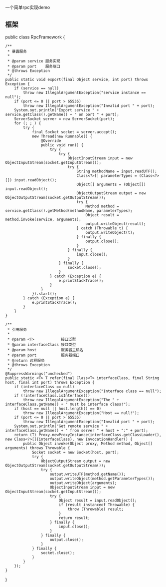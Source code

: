 一个简单rpc实现demo

## 框架
public class RpcFramework {

    /**
     * 暴露服务
     *
     * @param service 服务实现
     * @param port    服务端口
     * @throws Exception
     */
    public static void export(final Object service, int port) throws Exception {
        if (service == null)
            throw new IllegalArgumentException("service instance == null");
        if (port <= 0 || port > 65535)
            throw new IllegalArgumentException("Invalid port " + port);
        System.out.println("Export service " + service.getClass().getName() + " on port " + port);
        ServerSocket server = new ServerSocket(port);
        for (; ; ) {
            try {
                final Socket socket = server.accept();
                new Thread(new Runnable() {
                    @Override
                    public void run() {
                        try {
                            try {
                                ObjectInputStream input = new ObjectInputStream(socket.getInputStream());
                                try {
                                    String methodName = input.readUTF();
                                    Class<?>[] parameterTypes = (Class<?>[]) input.readObject();
                                    Object[] arguments = (Object[]) input.readObject();
                                    ObjectOutputStream output = new ObjectOutputStream(socket.getOutputStream());
                                    try {
                                        Method method = service.getClass().getMethod(methodName, parameterTypes);
                                        Object result = method.invoke(service, arguments);
                                        output.writeObject(result);
                                    } catch (Throwable t) {
                                        output.writeObject(t);
                                    } finally {
                                        output.close();
                                    }
                                } finally {
                                    input.close();
                                }
                            } finally {
                                socket.close();
                            }
                        } catch (Exception e) {
                            e.printStackTrace();
                        }
                    }
                }).start();
            } catch (Exception e) {
                e.printStackTrace();
            }
        }
    }

    /**
     * 引用服务
     *
     * @param <T>            接口泛型
     * @param interfaceClass 接口类型
     * @param host           服务器主机名
     * @param port           服务器端口
     * @return 远程服务
     * @throws Exception
     */
    @SuppressWarnings("unchecked")
    public static <T> T refer(final Class<T> interfaceClass, final String host, final int port) throws Exception {
        if (interfaceClass == null)
            throw new IllegalArgumentException("Interface class == null");
        if (!interfaceClass.isInterface())
            throw new IllegalArgumentException("The " + interfaceClass.getName() + " must be interface class!");
        if (host == null || host.length() == 0)
            throw new IllegalArgumentException("Host == null!");
        if (port <= 0 || port > 65535)
            throw new IllegalArgumentException("Invalid port " + port);
        System.out.println("Get remote service " + interfaceClass.getName() + " from server " + host + ":" + port);
        return (T) Proxy.newProxyInstance(interfaceClass.getClassLoader(), new Class<?>[]{interfaceClass}, new InvocationHandler() {
            public Object invoke(Object proxy, Method method, Object[] arguments) throws Throwable {
                Socket socket = new Socket(host, port);
                try {
                    ObjectOutputStream output = new ObjectOutputStream(socket.getOutputStream());
                    try {
                        output.writeUTF(method.getName());
                        output.writeObject(method.getParameterTypes());
                        output.writeObject(arguments);
                        ObjectInputStream input = new ObjectInputStream(socket.getInputStream());
                        try {
                            Object result = input.readObject();
                            if (result instanceof Throwable) {
                                throw (Throwable) result;
                            }
                            return result;
                        } finally {
                            input.close();
                        }
                    } finally {
                        output.close();
                    }
                } finally {
                    socket.close();
                }
            }
        });
    }

}
